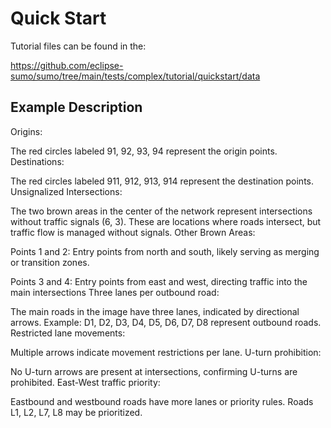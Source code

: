 # Quick Start

Tutorial files can be found in the:

https://github.com/eclipse-sumo/sumo/tree/main/tests/complex/tutorial/quickstart/data

## Example Description


Origins:

The red circles labeled 91, 92, 93, 94 represent the origin points.
Destinations:

The red circles labeled 911, 912, 913, 914 represent the destination points.
Unsignalized Intersections:

The two brown areas in the center of the network represent intersections without traffic signals (6, 3).
These are locations where roads intersect, but traffic flow is managed without signals.
Other Brown Areas:

Points 1 and 2: Entry points from north and south, likely serving as merging or transition zones.

Points 3 and 4: Entry points from east and west, directing traffic into the main intersections
Three lanes per outbound road:

The main roads in the image have three lanes, indicated by directional arrows.
Example: D1, D2, D3, D4, D5, D6, D7, D8 represent outbound roads.
Restricted lane movements:

Multiple arrows indicate movement restrictions per lane.
U-turn prohibition:

No U-turn arrows are present at intersections, confirming U-turns are prohibited.
East-West traffic priority:

Eastbound and westbound roads have more lanes or priority rules.
Roads L1, L2, L7, L8 may be prioritized.
